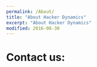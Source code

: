 ```yaml
---
permalink: /About/
title: "About Hacker Dynamics"
excerpt: "About Hacker Dynamics"
modified: 2016-08-30
---
```


# Contact us:
